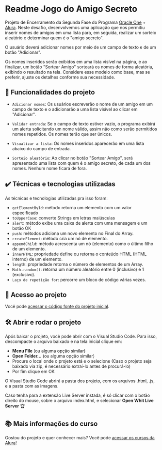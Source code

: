 # Readme Jogo do Amigo Secreto

Projeto de Encerramento da Segunda Fase do Programa [Oracle One](https://www.oracle.com/br/education/oracle-next-education/) + [Alura](https://www.alura.com.br/). Neste desafio, desenvolvemos uma aplicação que nos permitiu inserir nomes de amigos em uma lista para, em seguida, realizar um sorteio aleatório e determinar quem é o "amigo secreto".

O usuário deverá adicionar nomes por meio de um campo de texto e de um botão "Adicionar".

Os nomes inseridos serão exibidos em uma lista visível na página, e ao finalizar, um botão "Sortear Amigo" sorteará os nomes de forma aleatória, exibindo o resultado na tela. Considere esse modelo como base, mas se preferir, ajuste os detalhes conforme sua necessidade.



## 🔨 Funcionalidades do projeto

- `Adicionar nomes`: Os usuários escreverão o nome de um amigo em um campo de texto e o adicionarão a uma lista visível ao clicar em "Adicionar".

- `Validar entrada`: Se o campo de texto estiver vazio, o programa exibirá um alerta solicitando um nome válido, assim não como serão permitidos nomes repetidos. Os nomes terão que ser únicos.

- `Visualizar a lista`: Os nomes inseridos aparecerão em uma lista abaixo do campo de entrada.

- `Sorteio aleatório`: Ao clicar no botão "Sortear Amigo", será apresentado uma lista com quem é o amigo secreto, de cada um dos nomes. Nenhum nome ficará de fora.


## ✔️ Técnicas e tecnologias utilizadas

As técnicas e tecnologias utilizadas pra isso foram:

- `getElementById`: método retorna um elemento com um valor especificado
- `toUpperCase`: converte Strings em letras maiúsculas
- `alert`: método exibe uma caixa de alerta com uma mensagem e um botão OK
- `push`: métodos adiciona um novo elemento no Final do Array.
- `createElement`: método cria um nó de elemento.
- `appendChild`: método acrescenta um nó (elemento) como o último filho de um elemento.
- `innerHTML`: propriedade define ou retorna o conteúdo HTML (HTML interno) de um elemento.
- `length`: propriedade retorna o número de elementos de um Array.
- `Math.random()`: retorna um número aleatório entre 0 (inclusivo) e 1 (exclusivo).
- `Laço de repetição for`: percorre um bloco de código várias vezes.

## 📁 Acesso ao projeto

Você pode [acessar o código fonte do projeto inicial](https://github.com/fabioinacio1980/challengerone.git).

## 🛠️ Abrir e rodar o projeto

Após baixar o projeto, você pode abrir com o Visual Studio Code. Para isso, descompacte o arquivo baixado e na tela inicial clique em:

- **Menu File** (ou alguma opção similar)
- **Open Folder...** (ou alguma opção similar)
- Procure o local onde o projeto está e o selecione (Caso o projeto seja baixado via zip, é necessário extraí-lo antes de procurá-lo)
- Por fim clique em OK

O Visual Studio Code abrirá a pasta dos projeto, com os arquivos .html, .js, e a pasta com as imagens.

Caso tenha para a extensão Live Server instada, é só clicar com o botão direito do mouse, sobre o arquivo index.html, e selecionar **Open Whit Live Server** 🏆 

## 📚 Mais informações do curso

Gostou do projeto e quer conhecer mais? Você pode [acessar os cursos da Alura](https://www.alura.com.br/)!
